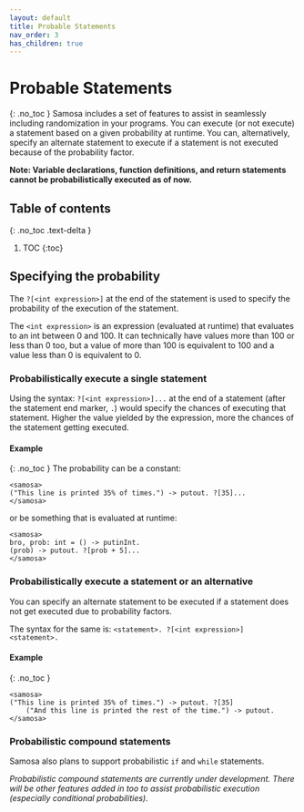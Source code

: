 ```yaml
---
layout: default
title: Probable Statements
nav_order: 3
has_children: true
---
```


# Probable Statements
{: .no_toc }
Samosa includes a set of features to assist in seamlessly including randomization in your programs.
You can execute (or not execute) a statement based on a given probability at runtime. You can, alternatively, specify an alternate statement to execute if a statement is not executed because of the probability factor.

**Note: Variable declarations, function definitions, and return statements cannot be probabilistically executed as of now.**

## Table of contents
{: .no_toc .text-delta }

1. TOC
{:toc}

## Specifying the probability

The `?[<int expression>]` at the end of the statement is used to specify the probability of the execution of the statement.

The `<int expression>` is an expression (evaluated at runtime) that evaluates to an int between 0 and 100. It can technically have values more than 100 or less than 0 too, but a value of more than 100 is equivalent to 100 and a value less than 0 is equivalent to 0.

### Probabilistically execute a single statement

Using the syntax: `?[<int expression>]...` at the end of a statement (after the statement end marker, `.`) would specify the chances of executing that statement.
Higher the value yielded by the expression, more the chances of the statement getting executed.

#### Example
{: .no_toc }
The probability can be a constant:
```
<samosa>
("This line is printed 35% of times.") -> putout. ?[35]...
</samosa>
```

or be something that is evaluated at runtime:

```
<samosa>
bro, prob: int = () -> putinInt.
(prob) -> putout. ?[prob + 5]...
</samosa>
```

### Probabilistically execute a statement or an alternative

You can specify an alternate statement to be executed if a statement does not get executed due to probability factors.

The syntax for the same is: `<statement>. ?[<int expression>] <statement>.`

#### Example
{: .no_toc }
```
<samosa>
("This line is printed 35% of times.") -> putout. ?[35] 
    ("And this line is printed the rest of the time.") -> putout.
</samosa>
```

### Probabilistic compound statements

Samosa also plans to support probabilistic `if` and `while` statements.

_Probabilistic compound statements are currently under development._
_There will be other features added in too to assist probabilistic execution (especially conditional probabilities)._
